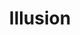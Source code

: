 --- 
title: "Illusion"
publishdate: "2019-2-14T16:48:46+02:00"
src: "https://365manga.net/manga/illusion"
image: "https://data.365manga.net/images/thumbnails/30549-illusion.jpg"
description: " This is a collection of short stories that explore the lives of several individuals who undergoes a tragic love tinged with horror and drama from beginning to end as they try to solve the mystery suddenly surrounding them and their loved ones."
---